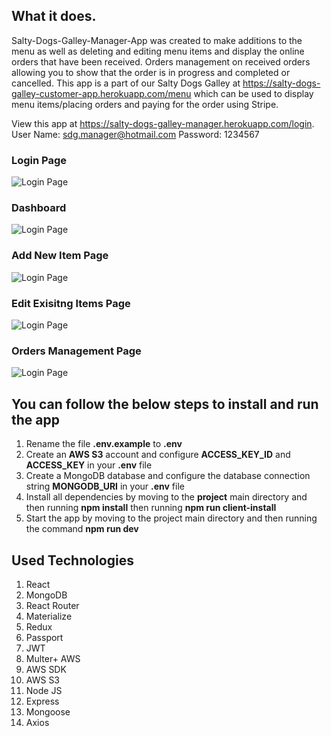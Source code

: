 ## What it does.

Salty-Dogs-Galley-Manager-App was created to make additions to the menu as well as deleting and editing menu items and display the online orders that have been received. Orders management on received orders allowing you to show that the order is in progress and completed or cancelled.  This app is a part of our Salty Dogs Galley at https://salty-dogs-galley-customer-app.herokuapp.com/menu which can be used to display menu items/placing orders and paying for the order using Stripe.

View this app at https://salty-dogs-galley-manager.herokuapp.com/login.
User Name: sdg.manager@hotmail.com
Password: 1234567

### Login Page 
![Login Page](https://github.com/josephmerlitz/Salty-Dogs-Galley-Manager-App/blob/master/repo-images/Login.png)

### Dashboard
![Login Page](https://github.com/josephmerlitz/Salty-Dogs-Galley-Manager-App/blob/master/repo-images/Dashboard.png)

### Add New Item Page
![Login Page](https://github.com/josephmerlitz/Salty-Dogs-Galley-Manager-App/blob/master/repo-images/Add.png)

### Edit Exisitng Items Page
![Login Page](https://github.com/josephmerlitz/Salty-Dogs-Galley-Manager-App/blob/master/repo-images/Edit.png)

### Orders Management Page
![Login Page](https://github.com/josephmerlitz/Salty-Dogs-Galley-Manager-App/blob/master/repo-images/Orders.png)

## You can follow the below steps to install and run the app

1. Rename the file **.env.example** to **.env**
2. Create an **AWS S3** account and configure **ACCESS_KEY_ID** and **ACCESS_KEY** in your **.env** file
3. Create a MongoDB database and configure the database connection string **MONGODB_URI** in your **.env** file
4. Install all dependencies by moving to the **project** main directory and then running **npm install** then running **npm run client-install**
6. Start the app by moving to the project main directory and then running the command **npm run dev**

## Used Technologies

1. React
2. MongoDB
3. React Router
4. Materialize
5. Redux
6. Passport
7. JWT
8. Multer+ AWS
9. AWS SDK
10. AWS S3
11. Node JS
12. Express
13. Mongoose
14. Axios

